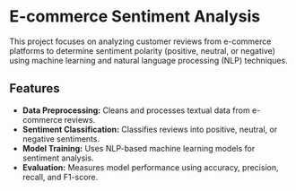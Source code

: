 # E-commerce Sentiment Analysis

This project focuses on analyzing customer reviews from e-commerce platforms to determine sentiment polarity (positive, neutral, or negative) using machine learning and natural language processing (NLP) techniques.

## Features
- **Data Preprocessing:** Cleans and processes textual data from e-commerce reviews.
- **Sentiment Classification:** Classifies reviews into positive, neutral, or negative sentiments.
- **Model Training:** Uses NLP-based machine learning models for sentiment analysis.
- **Evaluation:** Measures model performance using accuracy, precision, recall, and F1-score.
